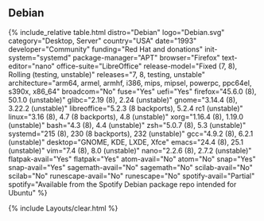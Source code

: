 ## Debian

{% include_relative table.html distro="Debian" logo="Debian.svg" category="Desktop, Server" country="USA" date="1993" developer="Community" funding="Red Hat and donations" init-system="systemd" package-manager="APT" browser="Firefox" text-editor="nano" office-suite="LibreOffice" release-model="Fixed (7, 8), Rolling (testing, unstable)" releases="7, 8, testing, unstable" architecture="arm64, armel, armhf, i386, mips, mipsel, powerpc, ppc64el, s390x, x86_64" broadcom="No" fuse="Yes" uefi="Yes" firefox="45.6.0 (8), 50.1.0 (unstable)" glibc="2.19 (8), 2.24 (unstable)" gnome="3.14.4 (8), 3.22.2 (unstable)" libreoffice="5.2.3 (8 backports), 5.2.4 rc1 (unstable)" linux="3.16 (8), 4.7 (8 backports), 4.8 (unstable)" xorg="1.16.4 (8), 1.19.0 (unstable)" bash="4.3 (8), 4.4 (unstable)" zsh="5.0.7 (8), 5.3 (unstable)" systemd="215 (8), 230 (8 backports), 232 (unstable)" gcc="4.9.2 (8), 6.2.1 (unstable)" desktop="GNOME, KDE, LXDE, Xfce" emacs="24.4 (8), 25.1 (unstable)" vim="7.4 (8), 8.0 (unstable)" nano="2.2.6 (8), 2.7.2 (unstable)" flatpak-avail="Yes" flatpak="Yes" atom-avail="No" atom="No" snap="Yes" snap-avail="Yes" sagemath-avail="No" sagemath="No" scilab-avail="No" scilab="No" runescape-avail="No" runescape="No" spotify-avail="Partial" spotify="Available from the Spotify Debian package repo intended for Ubuntu" %}

{% include Layouts/clear.html %}
